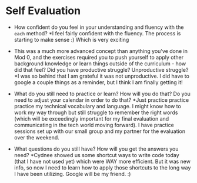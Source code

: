 # Self Evaluation

- How confident do you feel in your understanding and fluency with the `each` method?
*I feel fairly confident with the fluency. The process is starting to make sense :) Which is very exciting

- This was a much more advanced concept than anything you've done in Mod 0, and the exercises required you to push yourself to apply other background knowledge or learn things outside of the curriculum - how did that feel? Did you have productive struggle? Unproductive struggle?
*I was so behind that I am grateful it was not unproductive. I did have to google a couple things as a reminder, but I think I am finally getting it!

- What do you still need to practice or learn? How will you do that? Do you need to adjust your calendar in order to do that?
*Just practice practice practice my technical vocabulary and language. I might know how to work my way through but still struggle to remember the right words (which will be exceedingly important for my final evaluation and communicating in the tech world moving forward). I have practice sessions set up with our small group and my partner for the evaluation over the weekend.

- What questions do you still have? How will you get the answers you need?
*Cydnee showed us some shortcut ways to write code today (that I have not used yet) which were WAY more efficient. But it was new info, so now I need to learn how to apply those shortcuts to the long way I have been utilizing. Google will be my friend. :)
